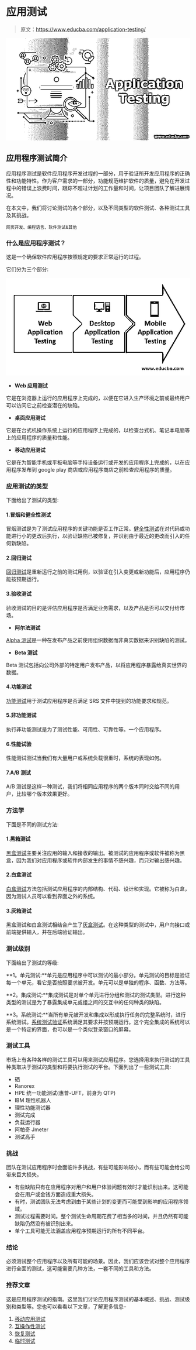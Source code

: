 # 应用测试

> 原文：<https://www.educba.com/application-testing/>

![Application Testing](img/399e83b3cadd0618e73acd549393dcde.png)



## 应用程序测试简介

应用程序测试是软件应用程序开发过程的一部分，用于验证所开发应用程序的正确性和功能特性。作为客户需求的一部分，功能规范维护软件的质量，避免在开发过程中的错误上浪费时间，跟踪不超过计划的工作量和时间，让项目团队了解进展情况。

在本文中，我们将讨论测试的各个部分，以及不同类型的软件测试、各种测试工具及其挑战。

<small>网页开发、编程语言、软件测试&其他</small>

### 什么是应用程序测试？

这是一个确保软件应用程序按照规定的要求正常运行的过程。

它们分为三个部分:

![What is Application Testing](img/0de073925e65d437cc2f9969c6155913.png)



*   **Web 应用测试**

它是在浏览器上运行的应用程序上完成的，以便在它进入生产环境之前或最终用户可以访问它之前检查潜在的缺陷。

*   **桌面应用测试**

它是在台式机操作系统上运行的应用程序上完成的，以检查台式机、笔记本电脑等上的应用程序的质量和性能。

*   **移动应用测试**

它是在为智能手机或平板电脑等手持设备运行或开发的应用程序上完成的，以在应用程序发布到 google play 商店或应用程序商店之前检查应用程序的质量。

### 应用测试的类型

下面给出了测试的类型:

#### 1.冒烟和健全性测试

冒烟测试是为了测试应用程序的关键功能是否工作正常。[健全性测试](https://www.educba.com/sanity-testing/)在对代码或功能进行小的更改后执行，以验证缺陷已被修复，并识别由于最近的更改而引入的任何新缺陷。

#### 2.回归测试

[回归测试](https://www.educba.com/regression-testing/)是重新运行之前的测试用例，以验证在引入变更或新功能后，应用程序仍能按预期运行。

#### 3.验收测试

验收测试的目的是评估应用程序是否满足业务需求，以及产品是否可以交付给市场。

*   **阿尔法测试**

[Alpha 测试](https://www.educba.com/alpha-testing/)是一种在发布产品之前使用组织数据而非真实数据来识别缺陷的测试。

*   **Beta 测试**

Beta 测试包括向公司外部的特定用户发布产品，以将应用程序暴露给真实世界的数据。

#### 4.功能测试

[功能测试](https://www.educba.com/what-is-functional-testing/)用于测试应用程序是否满足 SRS 文件中提到的功能要求和规范。

#### 5.非功能测试

执行非功能测试是为了测试性能、可用性、可靠性等。一个应用程序。

#### 6.性能试验

性能测试测试当我们有大量用户或系统负载很重时，系统的表现如何。

#### 7.A/B 测试

A/B 测试是这样一种测试，我们将相同应用程序的两个版本同时交给不同的用户，比较哪个版本效果更好。

### 方法学

下面是不同的测试方法:

#### 1.黑箱测试

[黑盒测试](https://www.educba.com/black-box-testing/)主要关注应用的输入和接收的输出。被测试的应用程序或软件被称为黑盒，因为我们对应用程序或软件内部发生的事情不感兴趣，而只对输出感兴趣。

#### 2.白盒测试

[白盒测试](https://www.educba.com/white-box-testing/)方法包括测试应用程序的内部结构、代码、设计和实现。它被称为白盒，因为测试人员可以看到界面之外的系统。

#### 3.灰箱测试

黑盒测试和白盒测试相结合产生了[灰盒测试](https://www.educba.com/grey-box-testing/)。在这种类型的测试中，用户向接口或前端提供输入，并在后端验证输出。

### 测试级别

下面给出了测试的等级:

**1。单元测试:**单元是应用程序中可以测试的最小部分。单元测试的目标是验证每一个单元，看它是否按照要求被开发。单元可以是单独的程序、函数、方法等。

**2。集成测试:**集成测试是对单个单元进行分组和测试的测试类型。进行这种类型的测试是为了暴露集成单元或组之间的交互中的任何种类的缺陷。

**3。系统测试:**当所有单元被开发和集成以形成执行任务的完整系统时，进行系统测试。[系统测试验证](https://www.educba.com/system-testing/)系统满足其要求并按预期运行。这个完全集成的系统可以是一个特定的界面，也可以是一个类似登录窗口的屏幕。

### 测试工具

市场上有各种各样的测试工具可以用来测试应用程序。您选择用来执行测试的工具种类取决于测试的类型和将要执行测试的平台。下面列出了一些测试工具:

*   硒
*   Ranorex
*   HPE 统一功能测试(惠普-UFT，前身为 QTP)
*   IBM 理性机器人
*   理性功能测试器
*   测试完成
*   负载运行器
*   阿帕奇 Jmeter
*   测试高手

### 挑战

团队在测试应用程序时会面临许多挑战，有些可能影响较小，而有些可能会给公司带来巨大损失。

*   有些缺陷只有在应用程序对用户和用户体验问题有效时才能识别出来。这可能会在用户或金钱方面造成重大损失。
*   有时，测试团队无法考虑到由于某些计划的变更而可能受到影响的应用程序领域。
*   测试过程需要时间。整个测试生命周期花费了相当多的时间，并且仍然有可能缺陷仍然没有被识别出来。
*   单个工具可能无法涵盖应用程序预期运行的所有不同平台。

### 结论

必须测试整个应用程序以及所有可能的场景。因此，我们应该尝试对整个应用程序进行全面的测试，这可能需要几种方法，一套不同的工具和方法。

### 推荐文章

这是应用程序测试的指南。这里我们讨论应用程序测试的基本概述、挑战、测试级别和类型等。您也可以看看以下文章，了解更多信息–

1.  [移动应用测试](https://www.educba.com/testing-of-mobile-application/)
2.  [互操作性测试](https://www.educba.com/interoperability-testing/)
3.  [恢复测试](https://www.educba.com/recovery-testing/)
4.  [临时测试](https://www.educba.com/adhoc-testing/)





